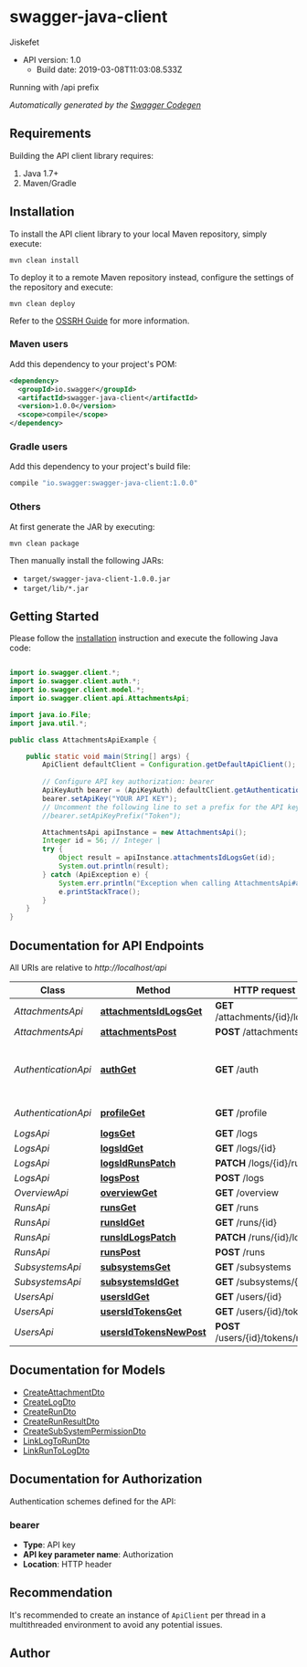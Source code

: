 # swagger-java-client

Jiskefet
- API version: 1.0
  - Build date: 2019-03-08T11:03:08.533Z

Running with /api prefix


*Automatically generated by the [Swagger Codegen](https://github.com/swagger-api/swagger-codegen)*


## Requirements

Building the API client library requires:
1. Java 1.7+
2. Maven/Gradle

## Installation

To install the API client library to your local Maven repository, simply execute:

```shell
mvn clean install
```

To deploy it to a remote Maven repository instead, configure the settings of the repository and execute:

```shell
mvn clean deploy
```

Refer to the [OSSRH Guide](http://central.sonatype.org/pages/ossrh-guide.html) for more information.

### Maven users

Add this dependency to your project's POM:

```xml
<dependency>
  <groupId>io.swagger</groupId>
  <artifactId>swagger-java-client</artifactId>
  <version>1.0.0</version>
  <scope>compile</scope>
</dependency>
```

### Gradle users

Add this dependency to your project's build file:

```groovy
compile "io.swagger:swagger-java-client:1.0.0"
```

### Others

At first generate the JAR by executing:

```shell
mvn clean package
```

Then manually install the following JARs:

* `target/swagger-java-client-1.0.0.jar`
* `target/lib/*.jar`

## Getting Started

Please follow the [installation](#installation) instruction and execute the following Java code:

```java

import io.swagger.client.*;
import io.swagger.client.auth.*;
import io.swagger.client.model.*;
import io.swagger.client.api.AttachmentsApi;

import java.io.File;
import java.util.*;

public class AttachmentsApiExample {

    public static void main(String[] args) {
        ApiClient defaultClient = Configuration.getDefaultApiClient();
        
        // Configure API key authorization: bearer
        ApiKeyAuth bearer = (ApiKeyAuth) defaultClient.getAuthentication("bearer");
        bearer.setApiKey("YOUR API KEY");
        // Uncomment the following line to set a prefix for the API key, e.g. "Token" (defaults to null)
        //bearer.setApiKeyPrefix("Token");

        AttachmentsApi apiInstance = new AttachmentsApi();
        Integer id = 56; // Integer | 
        try {
            Object result = apiInstance.attachmentsIdLogsGet(id);
            System.out.println(result);
        } catch (ApiException e) {
            System.err.println("Exception when calling AttachmentsApi#attachmentsIdLogsGet");
            e.printStackTrace();
        }
    }
}

```

## Documentation for API Endpoints

All URIs are relative to *http://localhost/api*

Class | Method | HTTP request | Description
------------ | ------------- | ------------- | -------------
*AttachmentsApi* | [**attachmentsIdLogsGet**](docs/AttachmentsApi.md#attachmentsIdLogsGet) | **GET** /attachments/{id}/logs | 
*AttachmentsApi* | [**attachmentsPost**](docs/AttachmentsApi.md#attachmentsPost) | **POST** /attachments | 
*AuthenticationApi* | [**authGet**](docs/AuthenticationApi.md#authGet) | **GET** /auth | Authenticate a user by giving an Authorization Grant.
*AuthenticationApi* | [**profileGet**](docs/AuthenticationApi.md#profileGet) | **GET** /profile | Returns the user&#39;s profile
*LogsApi* | [**logsGet**](docs/LogsApi.md#logsGet) | **GET** /logs | 
*LogsApi* | [**logsIdGet**](docs/LogsApi.md#logsIdGet) | **GET** /logs/{id} | 
*LogsApi* | [**logsIdRunsPatch**](docs/LogsApi.md#logsIdRunsPatch) | **PATCH** /logs/{id}/runs | 
*LogsApi* | [**logsPost**](docs/LogsApi.md#logsPost) | **POST** /logs | 
*OverviewApi* | [**overviewGet**](docs/OverviewApi.md#overviewGet) | **GET** /overview | 
*RunsApi* | [**runsGet**](docs/RunsApi.md#runsGet) | **GET** /runs | 
*RunsApi* | [**runsIdGet**](docs/RunsApi.md#runsIdGet) | **GET** /runs/{id} | 
*RunsApi* | [**runsIdLogsPatch**](docs/RunsApi.md#runsIdLogsPatch) | **PATCH** /runs/{id}/logs | 
*RunsApi* | [**runsPost**](docs/RunsApi.md#runsPost) | **POST** /runs | 
*SubsystemsApi* | [**subsystemsGet**](docs/SubsystemsApi.md#subsystemsGet) | **GET** /subsystems | 
*SubsystemsApi* | [**subsystemsIdGet**](docs/SubsystemsApi.md#subsystemsIdGet) | **GET** /subsystems/{id} | 
*UsersApi* | [**usersIdGet**](docs/UsersApi.md#usersIdGet) | **GET** /users/{id} | 
*UsersApi* | [**usersIdTokensGet**](docs/UsersApi.md#usersIdTokensGet) | **GET** /users/{id}/tokens | 
*UsersApi* | [**usersIdTokensNewPost**](docs/UsersApi.md#usersIdTokensNewPost) | **POST** /users/{id}/tokens/new | 


## Documentation for Models

 - [CreateAttachmentDto](docs/CreateAttachmentDto.md)
 - [CreateLogDto](docs/CreateLogDto.md)
 - [CreateRunDto](docs/CreateRunDto.md)
 - [CreateRunResultDto](docs/CreateRunResultDto.md)
 - [CreateSubSystemPermissionDto](docs/CreateSubSystemPermissionDto.md)
 - [LinkLogToRunDto](docs/LinkLogToRunDto.md)
 - [LinkRunToLogDto](docs/LinkRunToLogDto.md)


## Documentation for Authorization

Authentication schemes defined for the API:
### bearer

- **Type**: API key
- **API key parameter name**: Authorization
- **Location**: HTTP header


## Recommendation

It's recommended to create an instance of `ApiClient` per thread in a multithreaded environment to avoid any potential issues.

## Author



